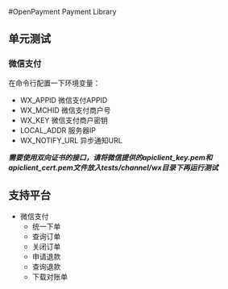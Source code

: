 #OpenPayment
Payment Library

## 单元测试
### 微信支付
在命令行配置一下环境变量：
+ WX_APPID 微信支付APPID
+ WX_MCHID 微信支付商户号
+ WX_KEY 微信支付商户密钥
+ LOCAL_ADDR 服务器IP
+ WX_NOTIFY_URL 异步通知URL

***需要使用双向证书的接口，请将微信提供的apiclient_key.pem和apiclient_cert.pem文件放入tests/channel/wx目录下再运行测试***

## 支持平台
+ 微信支付
    + 统一下单
    + 查询订单
    + 关闭订单
    + 申请退款
    + 查询退款
    + 下载对账单